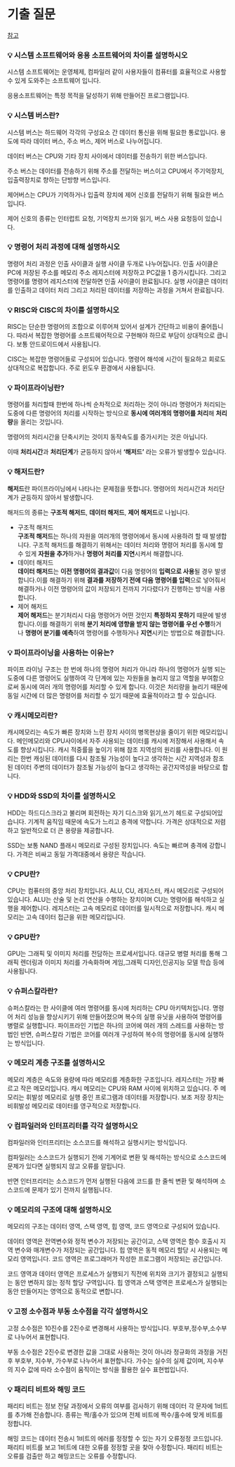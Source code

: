 # 기출 질문

[참고](https://velog.io/@rlagurwns112/%EC%BB%B4%ED%93%A8%ED%84%B0-%EA%B5%AC%EC%A1%B0-%EB%A9%B4%EC%A0%91-%EC%A7%88%EB%AC%B8-%EC%A0%95%EB%A6%AC)

### 💡 시스템 소프트웨어와 응용 소프트웨어의 차이를 설명하시오

시스템 소프트웨어는 운영체제, 컴파일러 같이 사용자들이 컴퓨터를 효율적으로 사용할 수 있게 도와주는 소프트웨어 입니다.

응용소프트웨어는 특정 목적을 달성하기 위해 만들어진 프로그램입니다.

### 💡 시스템 버스란?

시스템 버스는 하드웨어 각각의 구성요소 간 데이터 통신을 위해 필요한 통로입니다. 용도에 따라 데이터 버스, 주소 버스, 제어 버스로 나누어집니다.

데이터 버스는 CPU와 기타 장치 사이에서 데이터를 전송하기 위한 버스입니다.

주소 버스는 데이터를 전송하기 위해 주소를 전달하는 버스이고 CPU에서 주기억장치, 입출력장치로 향하는 단방향 버스입니다.

제어버스는 CPU가 기억하거나 입출력 장치에 제어 신호를 전달하기 위해 필요한 버스입니다.

제어 신호의 종류는 인터럽트 요청, 기억장치 쓰기와 읽기, 버스 사용 요청등이 있습니다.

### 💡 명령어 처리 과정에 대해 설명하시오

명령어 처리 과정은 인출 사이클과 실행 사이클 두개로 나누어집니다. 인출 사이클은 PC에 저장된 주소를 메모리 주소 레지스터에 저장하고 PC값을 1 증가시킵니다. 그리고 명령어를 명령어 레지스터에 전달하면 인출 사이클이 완료됩니다. 실행 사이클은 데이터를 인출하고 데이터 처리 그리고 처리된 데이터를 저장하는 과정을 거쳐서 완료됩니다.

### 💡 RISC와 CISC의 차이를 설명하시오

RISC는 단순한 명령어의 조합으로 이루어져 있어서 설계가 간단하고 비용이 줄어듭니다. 따라서 복잡한 명령어를 소프트웨어적으로 구현해야 하므로 부담이 상대적으로 큽니다. 보통 안드로이드에서 사용됩니다.

CISC는 복잡한 명령어들로 구성되어 있습니다. 명령어 해석에 시간이 필요하고 회로도 상대적으로 복잡합니다. 주로 윈도우 환경에서 사용됩니다.

### 💡 파이프라이닝란?

명령어를 처리할때 한번에 하나씩 순차적으로 처리하는 것이 아니라 명령어가 처리되는 도중에 다른 명령어의 처리를 시작하는 방식으로 **동시에 여러개의 명령어를 처리**해 **처리량**을 올리는 것입니다.

명령어의 처리시간을 단축시키는 것이지 동작속도를 증가시키는 것은 아닙니다.

이때 **처리시간**과 **처리단계**가 균등하지 않아서 **‘해저드’** 라는 오류가 발생할수 있습니다.

### 💡 해저드란?

**해저드**란 파이프라이닝에서 나타나는 문제점을 뜻합니다. 명령어의 처리시간과 처리단계가 균등하지 않아서 발생합니다.

해저드의 종류는 **구조적 해저드**, **데이터 해저드**, **제어 해저드**로 나뉩니다.

- 구조적 해저드  
  **구조적 해저드**는 하나의 자원을 여러개의 명령어에서 동시에 사용하려 할 때 발생합니다. 구조적 해저드를 해결하기 위해서는 데이터 처리와 명령어 처리를 동시에 할 수 있게 **자원을 추가**하거나 **명령어 처리를 지연**시켜서 해결합니다.
- 데이터 해저드  
  **데이터 해저드**는 **이전 명령어의 결과값**이 다음 명령어의 **입력으로 사용**될 경우 발생합니다.이를 해결하기 위해 **결과를 저장하기 전에 다음 명령어를 입력**으로 넣어줘서 해결하거나 이전 명령어의 값이 저장되기 전까지 기다렸다가 진행하는 방식을 사용합니다.
- 제어 해저드  
  **제어 해저드**는 분기처리시 다음 명령어가 어떤 것인지 **특정하지 못하기** 때문에 발생합니다.이를 해결하기 위해 **분기 처리에 영향을 받지 않는 명령어를 우선 수행**하거나 **명령어 분기를 예측**하여 명령어를 수행하거나 **지연**시키는 방법으로 해결합니다.

### 💡 파이프라이닝을 사용하는 이유는?

파이프 라이닝 구조는 한 번에 하나의 명령어 처리가 아니라 하나의 명령어가 실행 되는 도중에 다른 명령어도 실행하여 각 단계에 있는 자원들을 놀리지 않고 역할을 부여함으로써 동시에 여러 개의 명령어를 처리할 수 있게 합니다. 이것은 처리량을 늘리기 때문에 동일 시간에 더 많은 명령어를 처리할 수 있기 때문에 효율적이라고 할 수 있습니다.

### 💡 캐시메모리란?

캐시메모리는 속도가 빠른 장치와 느린 장치 사이의 병목현상을 줄이기 위한 메모리입니다. 메인메모리와 CPU사이에서 자주 사용되는 데이터를 캐시에 저장해서 사용해서 속도를 향상시킵니다. 캐시 적중률을 높이기 위해 참조 지역성의 원리를 사용합니다. 이 원리는 한번 캐싱된 데이터를 다시 참조될 가능성이 높다고 생각하는 시간 지역성과 참조된 데이터 주변의 데이터가 참조될 가능성이 높다고 생각하는 공간지역성을 바탕으로 합니다.

### 💡 HDD와 SSD의 차이를 설명하시오

HDD는 하드디스크라고 불리며 회전하는 자기 디스크와 읽기,쓰기 헤드로 구성되어있습니다. 기계적 움직임 때문에 속도가 느리고 충격에 약합니다. 가격은 상대적으로 저렴하고 일반적으로 더 큰 용량을 제공합니다.

SSD는 보통 NAND 플래시 메모리로 구성된 장치입니다. 속도는 빠르며 충격에 강합니다. 가격은 비싸고 동일 가격대중에서 용량은 작습니다.

### 💡 CPU란?

CPU는 컴퓨터의 중앙 처리 장치입니다. ALU, CU, 레지스터, 캐시 메모리로 구성되어 있습니다. ALU는 산술 및 논리 연산을 수행하는 장치이며 CU는 명령어를 해석하고 실행을 제어합니다. 레지스터는 고속 메모리로 데이터를 일시적으로 저장합니다. 캐시 메모리는 고속 데이터 접근을 위한 메모리입니다.

### 💡 GPU란?

GPU는 그래픽 및 이미지 처리를 전담하는 프로세서입니다. 대규모 병렬 처리를 통해 그래픽 렌더링과 이미지 처리를 가속화하며 게임,그래픽 디자인,인공지능 모델 학습 등에 사용됩니다.

### 💡 슈퍼스칼라란?

슈퍼스칼라는 한 사이클에 여러 명령어를 동시에 처리하는 CPU 아키텍처입니다. 명령어 처리 성능을 향상시키기 위해 만들어졌으며 복수의 실행 유닛을 사용하여 명령어를 병렬로 실행합니다. 파이프라인 기법은 하나의 코어에 여러 개의 스레드를 사용하는 방법인 반면, 슈퍼스칼라 기법은 코어를 여러개 구성하여 복수의 명령어를 동시에 실행하는 방식입니다.

### 💡 메모리 계층 구조를 설명하시오

메모리 계층은 속도와 용량에 따라 메모리를 계층화한 구조입니다.
레지스터는 가장 빠르고 작은 메모리입니다.
캐시 메모리는 CPU와 RAM 사이에 위치하고 있습니다.
주 메모리는 휘발성 메모리로 실행 중인 프로그램과 데이터를 저장합니다.
보조 저장 장치는 비휘발성 메모리로 데이터를 영구적으로 저장합니다.

### 💡 컴파일러와 인터프리터를 각각 설명하시오

컴파일러와 인터프리터는 소스코드를 해석하고 실행시키는 방식입니다.

컴파일러는 소스코드가 실행되기 전에 기계어로 변환 및 해석하는 방식으로 소스코드에 문제가 있다면 실행되지 않고 오류를 알립니다.

반면 인터프리터는 소스코드가 먼저 실행된 다음에 코드를 한 줄씩 변환 및 해석하며 소스코드에 문제가 있기 전까지 실행됩니다.

### 💡 메모리의 구조에 대해 설명하시오

메모리의 구조는 데이터 영역, 스택 영역, 힙 영역, 코드 영역으로 구성되어 있습니다.

데이터 영역은 전역변수와 정적 변수가 저장되는 공간이고, 스택 영역은 함수 호출시 지역 변수와 매개변수가 저장되는 공간입니다. 힙 영역은 동적 메모리 할당 시 사용되는 메모리 영역입니다. 코드 영역은 프로그래머가 작성한 프로그램이 저장되는 공간입니다.

코드 영역과 데이터 영역은 프로세스가 실행되기 직전에 위치와 크기가 결정되고 실행되는 동안 변하지 않는 정적 할당 구역입니다. 힙 영역과 스택 영역은 프로세스가 실행되는 동안 만들어지는 영역으로 동적으로 변합니다.

### 💡 고정 소수점과 부동 소수점을 각각 설명하시오

고정 소수점은 10진수를 2진수로 변경해서 사용하는 방식입니다. 부호부,정수부,소수부로 나누어서 표현합니다.

부동 소수점은 2진수로 변경한 값을 그대로 사용하는 것이 아니라 정규화의 과정을 거친 후 부호부, 지수부, 가수부로 나누어서 표현합니다. 가수는 실수의 실제 값이며, 지수부의 지수 값에 따라 소수점이 움직이는 방식을 활용한 실수 표현법입니다.

### 💡 패리티 비트와 해밍 코드

패리티 비트는 정보 전달 과정에서 오류의 여부를 검사하기 위해 데이터 각 문자에 1비트를 추가해 전송합니다. 종류는 짝/홀수가 있으며 전체 비트에 짝수/홀수에 맞게 비트를 정합니다.

해밍 코드는 데이터 전송시 1비트의 에러를 정정할 수 있는 자기 오류정정 코드입니다. 패리티 비트를 보고 1비트에 대한 오류를 정정할 곳을 찾아 수정합니다. 패리티 비트는 오류를 검출만 하고 해밍코드는 오류를 수정합니다.
